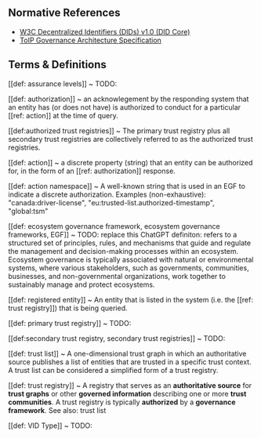## Normative References

[//]: # (Pandoc Formatting Macros)

[//]: # (# Normative References)

[//]: # (::: { #nrm:pdf2 .normref label="ISO 32000-2" })

[//]: # (ISO 32000-2, *Document management --- Portable Document Format --- Part 2: PDF 2.0*)

[//]: # (:::)

* [W3C Decentralized Identifiers (DIDs) v1.0 (DID Core)](https://www.w3.org/TR/did-core/)
* [ToIP Governance Architecture Specification](https://wiki.trustoverip.org/pages/viewpage.action?pageId=71241)

## Terms & Definitions

[[def: assurance levels]]
~ TODO: 

[[def: authorization]]
~ an acknowlegement by the responding system that an entity has (or does not have) is authorized to conduct for a particular [[ref: action]] at the time of query.

[[def:authorized trust registries]]
~ The primary trust registry plus all secondary trust registries are collectively referred to as the authorized trust registries.

[[def: action]]
~ a discrete property (string) that an entity can be authorized for, in the form of an [[ref: authorization]] response.

[[def: action namespace]]
~ A well-known string that is used in an EGF to indicate a discrete authorization. Examples (non-exhaustive): "canada:driver-license", "eu:trusted-list.authorized-timestamp", "global:tsm"

[[def: ecosystem governance framework, ecosystem governance frameworks, EGF]]
~ TODO: replace this ChatGPT definiton: refers to a structured set of principles, rules, and mechanisms that guide and regulate the management and decision-making processes within an ecosystem. Ecosystem governance is typically associated with natural or environmental systems, where various stakeholders, such as governments, communities, businesses, and non-governmental organizations, work together to sustainably manage and protect ecosystems.

[[def: registered entity]]
~ An entity that is listed in the system (i.e. the [[ref: trust registry]]) that is being queried. 

[[def: primary trust registry]]
~ TODO:

[[def:secondary trust registry, secondary trust registries]]
~ TODO: 

[[def: trust list]]
~ A one-dimensional trust graph in which an authoritative source publishes a list of entities that are trusted in a specific trust context. A trust list can be considered a simplified form of a trust registry.

[[def: trust registry]] 
~ A registry that serves as an **authoritative source** for **trust graphs** or other **governed information** describing one or more **trust communities**. A trust registry is typically **authorized** by a **governance framework**.  See also: trust list

[[def: VID Type]]
~ TODO: 

